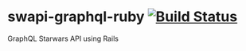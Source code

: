 # swapi-graphql-ruby [![Build Status](https://travis-ci.org/GraphQLAcademy/swapi-graphql-ruby.svg?branch=master)](https://travis-ci.org/GraphQLAcademy/swapi-graphql-ruby)
GraphQL Starwars API using Rails
